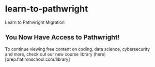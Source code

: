 # learn-to-pathwright
Learn to Pathwright Migration

## You Now Have Access to Pathwright!
To continue viewing free content on coding, data science, cybersecurity and more, check out our new course library (here)[prep.flatironschool.com/library]
